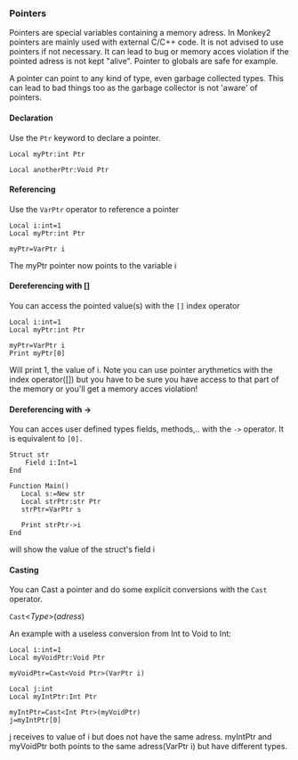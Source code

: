 ### Pointers

Pointers are special variables containing a memory adress.
In Monkey2 pointers are mainly used with external C/C++ code.
It is not advised to use pointers if not necessary. It can lead to bug or memory acces violation if the pointed adress is not kept "alive". Pointer to globals are safe for example.

A pointer can point to any kind of type, even garbage collected types. This can lead to bad things too as the garbage collector is not 'aware' of pointers.

#### Declaration

Use the `Ptr` keyword to declare a pointer.


```
Local myPtr:int Ptr

Local anotherPtr:Void Ptr
```

#### Referencing

Use the `VarPtr` operator to reference a pointer 

```
Local i:int=1
Local myPtr:int Ptr

myPtr=VarPtr i
```
The myPtr pointer now points to the variable i

#### Dereferencing with []

You can access the pointed value(s) with the `[]` index operator

```
Local i:int=1
Local myPtr:int Ptr

myPtr=VarPtr i
Print myPtr[0]
```
Will print 1, the value of i.
Note you can use pointer arythmetics with the index operator([]) but you have to be sure you have access to that part of the memory or you'll get a memory acces violation!

#### Dereferencing with ->

You can acces user defined types fields, methods,.. with the `->` operator. It is equivalent to `[0].`

```
Struct str
	Field i:Int=1
End

Function Main()
   Local s:=New str
   Local strPtr:str Ptr
   strPtr=VarPtr s

   Print strPtr->i	
End
```
will show the value of the struct's field i

#### Casting

You can Cast a pointer and do some explicit conversions with the `Cast` operator.

`Cast`<_Type_>(_adress_)

An example with a useless conversion from Int to Void to Int:
```
Local i:int=1
Local myVoidPtr:Void Ptr

myVoidPtr=Cast<Void Ptr>(VarPtr i)

Local j:int
Local myIntPtr:Int Ptr

myIntPtr=Cast<Int Ptr>(myVoidPtr)
j=myIntPtr[0]
```
j receives to value of i but does not have the same adress.
myIntPtr and myVoidPtr both points to the same adress(VarPtr i) but have different types.